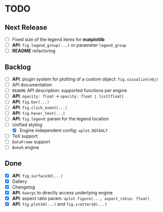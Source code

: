 # TODO

## Next Release

- [ ] Fixed size of the legend items for **matplotlib**
- [ ] **API**: `fig.legend_group(...)` or parameter `legend_group`
- [ ] **README** refactoring

## Backlog

- [ ] **API**: plugin system for plotting of a custom object: `fig.visualize(obj)`
- [ ] API documentation
- [ ] `README` API description: supported functions per engine
- [ ] **API**: `opacity: float` -> `opacity: float | list[float]`
- [ ] **API**: `fig.bar(...)` 
- [ ] **API**: `fig.click_event(...)`
- [ ] **API**: `fig.hover_text(...)` 
- [ ] **API**: `fig.legend`: param for the legend location
- [ ] Unified styling
  - [x] Engine independent config: `uplot.DEFAULT`
- [ ] TeX support
- [ ] `DataFrame` support
- [ ] `Bokeh` engine

## Done

- [x] **API**: `fig.surface3d(...)`
- [x] Gallery
- [x] Changelog
- [x] **API**: `kwargs` to directly access underlying engine
- [x] **API**: aspect ratio param: `uplot.figure(..., aspect_ratio: float)`
- [x] **API**: `fig.plot3d(...)` and `fig.scatter3d(...)`